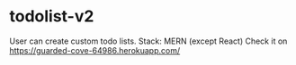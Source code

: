 # todolist-v2
User can create custom todo lists.
Stack: MERN (except React)
Check it on https://guarded-cove-64986.herokuapp.com/
